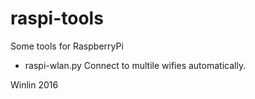 # raspi-tools

Some tools for RaspberryPi

* raspi-wlan.py Connect to multile wifies automatically.

Winlin 2016
